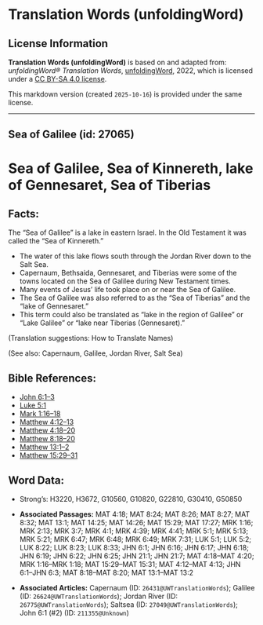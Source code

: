 # Translation Words (unfoldingWord)

## License Information

**Translation Words (unfoldingWord)** is based on and adapted from: _unfoldingWord® Translation Words_, [unfoldingWord](https://unfoldingword.org/utw), 2022, which is licensed under a [CC BY-SA 4.0 license](https://creativecommons.org/licenses/by-sa/4.0/legalcode.en).

This markdown version (created `2025-10-16`) is provided under the same license.



--------------------------------

## Sea of Galilee (id: 27065)

Sea of Galilee, Sea of Kinnereth, lake of Gennesaret, Sea of Tiberias
=====================================================================

Facts:
------

The “Sea of Galilee” is a lake in eastern Israel. In the Old Testament it was called the “Sea of Kinnereth.”

* The water of this lake flows south through the Jordan River down to the Salt Sea.
* Capernaum, Bethsaida, Gennesaret, and Tiberias were some of the towns located on the Sea of Galilee during New Testament times.
* Many events of Jesus’ life took place on or near the Sea of Galilee.
* The Sea of Galilee was also referred to as the “Sea of Tiberias” and the “lake of Gennesaret.”
* This term could also be translated as “lake in the region of Galilee” or “Lake Galilee” or “lake near Tiberias (Gennesaret).”

(Translation suggestions: How to Translate Names)

(See also: Capernaum, Galilee, Jordan River, Salt Sea)

Bible References:
-----------------

* [John 6:1–3](https://ref.ly/John6:1-John6:3)
* [Luke 5:1](https://ref.ly/Luke5:1)
* [Mark 1:16–18](https://ref.ly/Mark1:16-Mark1:18)
* [Matthew 4:12–13](https://ref.ly/Matt4:12-Matt4:13)
* [Matthew 4:18–20](https://ref.ly/Matt4:18-Matt4:20)
* [Matthew 8:18–20](https://ref.ly/Matt8:18-Matt8:20)
* [Matthew 13:1–2](https://ref.ly/Matt13:1-Matt13:2)
* [Matthew 15:29–31](https://ref.ly/Matt15:29-Matt15:31)

Word Data:
----------

* Strong’s: H3220, H3672, G10560, G10820, G22810, G30410, G50850

* **Associated Passages:** MAT 4:18; MAT 8:24; MAT 8:26; MAT 8:27; MAT 8:32; MAT 13:1; MAT 14:25; MAT 14:26; MAT 15:29; MAT 17:27; MRK 1:16; MRK 2:13; MRK 3:7; MRK 4:1; MRK 4:39; MRK 4:41; MRK 5:1; MRK 5:13; MRK 5:21; MRK 6:47; MRK 6:48; MRK 6:49; MRK 7:31; LUK 5:1; LUK 5:2; LUK 8:22; LUK 8:23; LUK 8:33; JHN 6:1; JHN 6:16; JHN 6:17; JHN 6:18; JHN 6:19; JHN 6:22; JHN 6:25; JHN 21:1; JHN 21:7; MAT 4:18–MAT 4:20; MRK 1:16–MRK 1:18; MAT 15:29–MAT 15:31; MAT 4:12–MAT 4:13; JHN 6:1–JHN 6:3; MAT 8:18–MAT 8:20; MAT 13:1–MAT 13:2
* **Associated Articles:** Capernaum (ID: `26431@UWTranslationWords`); Galilee (ID: `26624@UWTranslationWords`); Jordan River (ID: `26775@UWTranslationWords`); Saltsea (ID: `27049@UWTranslationWords`); John 6:1 (#2) (ID: `211355@Unknown`)

